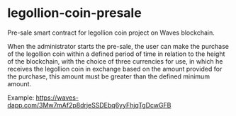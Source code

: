 # legollion-coin-presale

Pre-sale smart contract for legollion coin project on Waves blockchain.

When the administrator starts the pre-sale, the user can make the purchase of the legollion coin within a defined period of time in relation to the height of the blockchain, with the choice of three currencies for use, in which he receives the legollion coin in exchange based on the amount provided for the purchase, this amount must be greater than the defined minimum amount.

Example: https://waves-dapp.com/3Mw7mAf2p8drjeSSDEbq6yyFhjqTgDcwGFB

